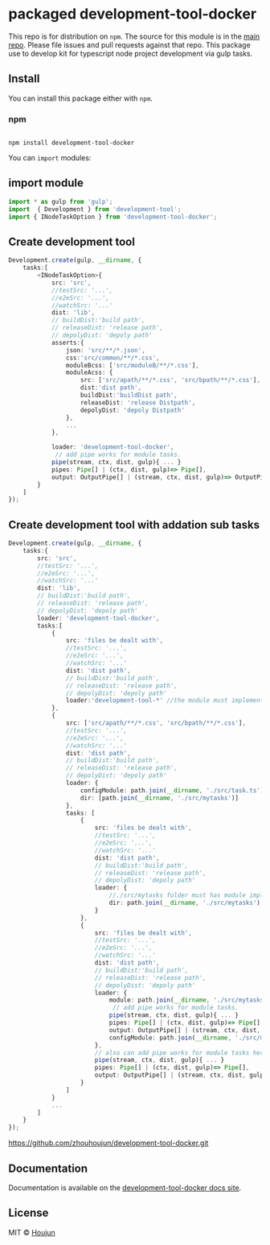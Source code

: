 # packaged development-tool-docker

This repo is for distribution on `npm`. The source for this module is in the
[main repo](https://github.com/zhouhoujun/development-tool-docker/src/mastert).
Please file issues and pull requests against that repo.
This package use to develop kit for typescript node project development via gulp tasks.

## Install

You can install this package either with `npm`.

### npm

```shell

npm install development-tool-docker

```

You can `import` modules:

## import module

```ts
import * as gulp from 'gulp';
import  { Development } from 'development-tool';
import { INodeTaskOption } from 'development-tool-docker';

```

## Create development tool

```ts
Development.create(gulp, __dirname, {
    tasks:[
        <INodeTaskOption>{
            src: 'src',
            //testSrc: '...',
            //e2eSrc: '...',
            //watchSrc: '...'
            dist: 'lib',
            // buildDist:'build path',
            // releaseDist: 'release path',
            // depolyDist: 'depoly path'
            asserts:{
                json: 'src/**/*.json',
                css:'src/common/**/*.css',
                moduleBcss: ['src/moduleB/**/*.css'],
                moduleAcss: {
                    src: ['src/apath/**/*.css', 'src/bpath/**/*.css'],
                    dist:'dist path',
                    buildDist:'buildDist path',
                    releaseDist: 'release Distpath',
                    depolyDist: 'depoly Distpath'
                },
                ...
            },

            loader: 'development-tool-docker',
             // add pipe works for module tasks.
            pipe(stream, ctx, dist, gulp){ ... }
            pipes: Pipe[] | (ctx, dist, gulp)=> Pipe[],
            output: OutputPipe[] | (stream, ctx, dist, gulp)=> OutputPipe[]
        }
    ]
});
```

## Create development tool with addation sub tasks

```ts
Development.create(gulp, __dirname, {
    tasks:{
        src: 'src',
        //testSrc: '...',
        //e2eSrc: '...',
        //watchSrc: '...'
        dist: 'lib',
        // buildDist:'build path',
        // releaseDist: 'release path',
        // depolyDist: 'depoly path'
        loader: 'development-tool-docker',
        tasks:[
            {
                src: 'files be dealt with',
                //testSrc: '...',
                //e2eSrc: '...',
                //watchSrc: '...'
                dist: 'dist path',
                // buildDist:'build path',
                // releaseDist: 'release path',
                // depolyDist: 'depoly path'
                loader:'development-tool-*' //the module must implement ITaskDefine.
            },
            {
                src: ['src/apath/**/*.css', 'src/bpath/**/*.css'],
                //testSrc: '...',
                //e2eSrc: '...',
                //watchSrc: '...'
                dist: 'dist path',
                // buildDist:'build path',
                // releaseDist: 'release path',
                // depolyDist: 'depoly path'
                loader: {
                    configModule: path.join(__dirname, './src/task.ts'), //the module must implement ITaskDefine.
                    dir: [path.join(__dirname, './src/mytasks')]
                },
                tasks: [
                    {
                        src: 'files be dealt with',
                        //testSrc: '...',
                        //e2eSrc: '...',
                        //watchSrc: '...'
                        dist: 'dist path',
                        // buildDist:'build path',
                        // releaseDist: 'release path',
                        // depolyDist: 'depoly path'
                        loader: {
                            //./src/mytasks folder must has module implement ITaskDefine.
                            dir: path.join(__dirname, './src/mytasks')
                        }
                    },
                    {
                        src: 'files be dealt with',
                        //testSrc: '...',
                        //e2eSrc: '...',
                        //watchSrc: '...'
                        dist: 'dist path',
                        // buildDist:'build path',
                        // releaseDist: 'release path',
                        // depolyDist: 'depoly path'
                        loader: {
                            module: path.join(__dirname, './src/mytasks/dosomething'),
                             // add pipe works for module tasks.
                            pipe(stream, ctx, dist, gulp){ ... }
                            pipes: Pipe[] | (ctx, dist, gulp)=> Pipe[],
                            output: OutputPipe[] | (stream, ctx, dist, gulp)=> OutputPipe[]
                            configModule: path.join(__dirname, './src/mytasks/config') //the module must implement ITaskDefine.
                        },
                        // also can add pipe works for module tasks here.
                        pipe(stream, ctx, dist, gulp){ ... }
                        pipes: Pipe[] | (ctx, dist, gulp)=> Pipe[],
                        output: OutputPipe[] | (stream, ctx, dist, gulp)=> OutputPipe[]
                    }
                ]
            }
            ...
        ]
    }
});
```

https://github.com/zhouhoujun/development-tool-docker.git

## Documentation

Documentation is available on the
[development-tool-docker docs site](https://github.com/zhouhoujun/development-tool-docker).

## License

MIT © [Houjun](https://github.com/zhouhoujun/)